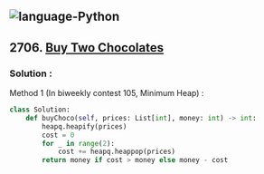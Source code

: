 ![language-Python](https://img.shields.io/badge/%20-Python-ffd43b?style=for-the-badge&logo=PYTHON)
---

## 2706. [Buy Two Chocolates](https://leetcode.com/problems/buy-two-chocolates)

### Solution :

Method 1 (In biweekly contest 105, Minimum Heap) :
```python
class Solution:
    def buyChoco(self, prices: List[int], money: int) -> int:
        heapq.heapify(prices)
        cost = 0
        for _ in range(2):
            cost += heapq.heappop(prices)
        return money if cost > money else money - cost
```
